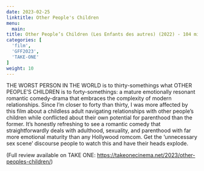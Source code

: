 ```yaml
---
date: 2023-02-25
linktitle: Other People's Children
menu:
  main:
title: Other People’s Children (Les Enfants des autres) (2022) - 104 mins
categories: [
  'film',
  'GFF2023',
  'TAKE-ONE'
]
weight: 10
---
```


THE WORST PERSON IN THE WORLD is to thirty-somethings what OTHER PEOPLE’S CHILDREN is to forty-somethings: a mature emotionally resonant romantic comedy-drama that embraces the complexity of modern relationships. Since I’m closer to forty than thirty, I was more affected by this film about a childless adult navigating relationships with other people’s children while conflicted about their own potential for parenthood than the former. It’s honestly refreshing to see a romantic comedy that straightforwardly deals with adulthood, sexuality, and parenthood with far more emotional maturity than any Hollywood romcom. Get the ‘unnecessary sex scene’ discourse people to watch this and have their heads explode. 

(Full review available on TAKE ONE: https://takeonecinema.net/2023/other-peoples-children/)